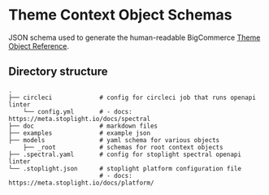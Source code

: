 # Theme Context Object Schemas

JSON schema used to generate the human-readable BigCommerce [Theme Object Reference](https://developer.bigcommerce.com/stencil-docs/reference-docs/global-objects-and-properties).

## Directory structure

```shell
.
├── circleci             # config for circleci job that runs openapi linter
    └── config.yml       # - docs: https://meta.stoplight.io/docs/spectral
├── doc                  # markdown files
├── examples             # example json
├── models               # yaml schema for various objects
    ├── _root            # schemas for root context objects
├── .spectral.yaml       # config for stoplight spectral openapi linter
└── .stoplight.json      # stoplight platform configuration file
                         # - docs: https://meta.stoplight.io/docs/platform/
```